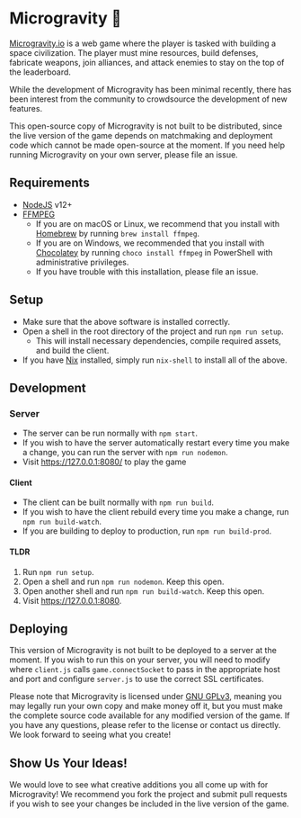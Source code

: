 # Microgravity 🚀

[Microgravity.io](https://microgravity.io) is a web game where the player is tasked with building a space civilization. The player must mine resources, build defenses, fabricate weapons, join alliances, and attack enemies to stay on the top of the leaderboard.

While the development of Microgravity has been minimal recently, there has been interest from the community to crowdsource the development of new features.

This open-source copy of Microgravity is not built to be distributed, since the live version of the game depends on matchmaking and deployment code which cannot be made open-source at the moment. If you need help running Microgravity on your own server, please file an issue.

## Requirements

- [NodeJS](https://nodejs.org/en/) v12+
- [FFMPEG](https://ffmpeg.org/)
  - If you are on macOS or Linux, we recommend that you install with [Homebrew](https://brew.sh/) by running `brew install ffmpeg`.
  - If you are on Windows, we recommended that you install with [Chocolatey](https://chocolatey.org/) by running `choco install ffmpeg` in PowerShell with administrative privileges.
  - If you have trouble with this installation, please file an issue.

## Setup

- Make sure that the above software is installed correctly.
- Open a shell in the root directory of the project and run `npm run setup`.
  - This will install necessary dependencies, compile required assets, and build the client.
- If you have [Nix](https://nixos.org/) installed, simply run `nix-shell` to install all of the above.

## Development

### Server

- The server can be run normally with `npm start`.
- If you wish to have the server automatically restart every time you make a change, you can run the server with `npm run nodemon`.
- Visit https://127.0.0.1:8080/ to play the game

#### Client

- The client can be built normally with `npm run build`.
- If you wish to have the client rebuild every time you make a change, run `npm run build-watch`.
- If you are building to deploy to production, run `npm run build-prod`.

#### TLDR

1. Run `npm run setup`.
2. Open a shell and run `npm run nodemon`. Keep this open.
3. Open another shell and run `npm run build-watch`. Keep this open.
4. Visit https://127.0.0.1:8080.

## Deploying

This version of Microgravity is not built to be deployed to a server at the moment. If you wish to run this on your server, you will need to modify where `client.js` calls `game.connectSocket` to pass in the appropriate host and port and configure `server.js` to use the correct SSL certificates.

Please note that Microgravity is licensed under [GNU GPLv3](https://choosealicense.com/licenses/gpl-3.0/), meaning you may legally run your own copy and make money off it, but you must make the complete source code available for any modified version of the game. If you have any questions, please refer to the license or contact us directly. We look forward to seeing what you create!

## Show Us Your Ideas!

We would love to see what creative additions you all come up with for Microgravity! We recommend you fork the project and submit pull requests if you wish to see your changes be included in the live version of the game.
